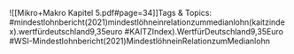 
![[Mikro+Makro Kapitel 5.pdf#page=34]]Tags & Topics:
   #mindestlohnbericht(2021)mindestlöhneinrelationzummedianlohn(kaitzindex).wertfürdeutschland9,35euro
   #KAITZIndex).WertfürDeutschland9,35Euro
   #WSI-Mindestlohnbericht(2021)MindestlöhneinRelationzumMedianlohn